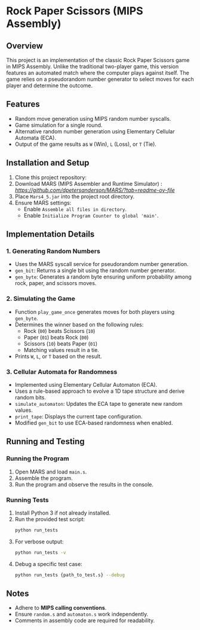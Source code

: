 # Rock Paper Scissors (MIPS Assembly)

## Overview
This project is an implementation of the classic Rock Paper Scissors game in MIPS Assembly. Unlike the traditional two-player game, this version features an automated match where the computer plays against itself. The game relies on a pseudorandom number generator to select moves for each player and determine the outcome.

## Features
- Random move generation using MIPS random number syscalls.
- Game simulation for a single round.
- Alternative random number generation using Elementary Cellular Automata (ECA).
- Output of the game results as `W` (Win), `L` (Loss), or `T` (Tie).


## Installation and Setup
1. Clone this project repository:
2. Download MARS (MIPS Assembler and Runtime Simulator) : *https://github.com/dpetersanderson/MARS/?tab=readme-ov-file*
3. Place `Mars4_5.jar` into the project root directory.
4. Ensure MARS settings:
   - Enable `Assemble all files in directory`.
   - Enable `Initialize Program Counter to global 'main'`.

## Implementation Details
### 1. Generating Random Numbers
- Uses the MARS syscall service for pseudorandom number generation.
- `gen_bit`: Returns a single bit using the random number generator.
- `gen_byte`: Generates a random byte ensuring uniform probability among rock, paper, and scissors moves.

### 2. Simulating the Game
- Function `play_game_once` generates moves for both players using `gen_byte`.
- Determines the winner based on the following rules:
  - Rock (`00`) beats Scissors (`10`)
  - Paper (`01`) beats Rock (`00`)
  - Scissors (`10`) beats Paper (`01`)
  - Matching values result in a tie.
- Prints `W`, `L`, or `T` based on the result.

### 3. Cellular Automata for Randomness
- Implemented using Elementary Cellular Automaton (ECA).
- Uses a rule-based approach to evolve a 1D tape structure and derive random bits.
- `simulate_automaton`: Updates the ECA tape to generate new random values.
- `print_tape`: Displays the current tape configuration.
- Modified `gen_bit` to use ECA-based randomness when enabled.

## Running and Testing
### Running the Program
1. Open MARS and load `main.s`.
2. Assemble the program.
3. Run the program and observe the results in the console.

### Running Tests
1. Install Python 3 if not already installed.
2. Run the provided test script:
   ```sh
   python run_tests
   ```
3. For verbose output:
   ```sh
   python run_tests -v
   ```
4. Debug a specific test case:
   ```sh
   python run_tests {path_to_test.s} --debug
   ```
## Notes
- Adhere to **MIPS calling conventions**.
- Ensure `random.s` and `automaton.s` work independently.
- Comments in assembly code are required for readability.
